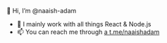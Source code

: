 👋 Hi, I’m @naaish-adam

- 👀 I mainly work with all things React & Node.js
- 📫 You can reach me through [a t.me/naaishadam](https://t.me/naaishadam)

<!---
naaish-adam/naaish-adam is a ✨ special ✨ repository because its `README.md` (this file) appears on your GitHub profile.
You can click the Preview link to take a look at your changes.
--->
